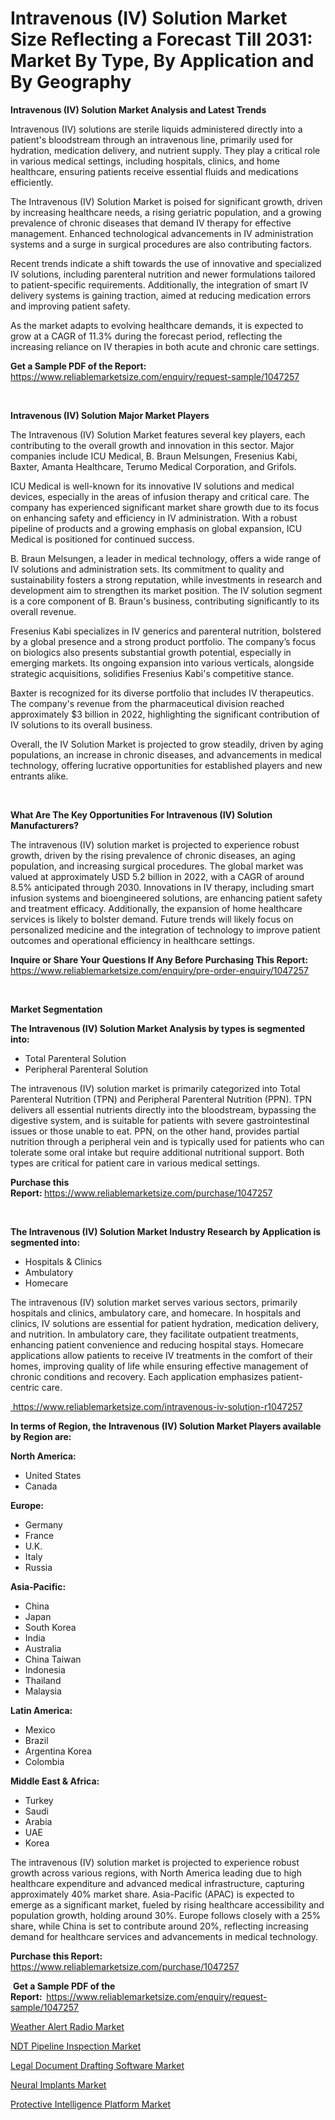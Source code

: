 <p><h1>Intravenous (IV) Solution Market Size Reflecting a Forecast Till 2031: Market By Type, By Application and By Geography</h1></p><p><strong>Intravenous (IV) Solution Market Analysis and Latest Trends</strong></p>
<p><p>Intravenous (IV) solutions are sterile liquids administered directly into a patient's bloodstream through an intravenous line, primarily used for hydration, medication delivery, and nutrient supply. They play a critical role in various medical settings, including hospitals, clinics, and home healthcare, ensuring patients receive essential fluids and medications efficiently.</p><p>The Intravenous (IV) Solution Market is poised for significant growth, driven by increasing healthcare needs, a rising geriatric population, and a growing prevalence of chronic diseases that demand IV therapy for effective management. Enhanced technological advancements in IV administration systems and a surge in surgical procedures are also contributing factors.</p><p>Recent trends indicate a shift towards the use of innovative and specialized IV solutions, including parenteral nutrition and newer formulations tailored to patient-specific requirements. Additionally, the integration of smart IV delivery systems is gaining traction, aimed at reducing medication errors and improving patient safety. </p><p>As the market adapts to evolving healthcare demands, it is expected to grow at a CAGR of 11.3% during the forecast period, reflecting the increasing reliance on IV therapies in both acute and chronic care settings.</p></p>
<p><strong>Get a Sample PDF of the Report:&nbsp;</strong> <a href="https://www.reliablemarketsize.com/enquiry/request-sample/1047257?utm_campaign=1839&utm_medium=2&utm_source=Github&utm_content=ia&utm_term=06122024&utm_id=intravenous-iv-solution">https://www.reliablemarketsize.com/enquiry/request-sample/1047257</a></p>
<p>&nbsp;</p>
<p><strong>Intravenous (IV) Solution Major Market Players</strong></p>
<p><p>The Intravenous (IV) Solution Market features several key players, each contributing to the overall growth and innovation in this sector. Major companies include ICU Medical, B. Braun Melsungen, Fresenius Kabi, Baxter, Amanta Healthcare, Terumo Medical Corporation, and Grifols.</p><p>ICU Medical is well-known for its innovative IV solutions and medical devices, especially in the areas of infusion therapy and critical care. The company has experienced significant market share growth due to its focus on enhancing safety and efficiency in IV administration. With a robust pipeline of products and a growing emphasis on global expansion, ICU Medical is positioned for continued success.</p><p>B. Braun Melsungen, a leader in medical technology, offers a wide range of IV solutions and administration sets. Its commitment to quality and sustainability fosters a strong reputation, while investments in research and development aim to strengthen its market position. The IV solution segment is a core component of B. Braun's business, contributing significantly to its overall revenue.</p><p>Fresenius Kabi specializes in IV generics and parenteral nutrition, bolstered by a global presence and a strong product portfolio. The company’s focus on biologics also presents substantial growth potential, especially in emerging markets. Its ongoing expansion into various verticals, alongside strategic acquisitions, solidifies Fresenius Kabi's competitive stance.</p><p>Baxter is recognized for its diverse portfolio that includes IV therapeutics. The company's revenue from the pharmaceutical division reached approximately $3 billion in 2022, highlighting the significant contribution of IV solutions to its overall business.</p><p>Overall, the IV Solution Market is projected to grow steadily, driven by aging populations, an increase in chronic diseases, and advancements in medical technology, offering lucrative opportunities for established players and new entrants alike.</p></p>
<p>&nbsp;</p>
<p><strong>What Are The Key Opportunities For Intravenous (IV) Solution Manufacturers?</strong></p>
<p><p>The intravenous (IV) solution market is projected to experience robust growth, driven by the rising prevalence of chronic diseases, an aging population, and increasing surgical procedures. The global market was valued at approximately USD 5.2 billion in 2022, with a CAGR of around 8.5% anticipated through 2030. Innovations in IV therapy, including smart infusion systems and bioengineered solutions, are enhancing patient safety and treatment efficacy. Additionally, the expansion of home healthcare services is likely to bolster demand. Future trends will likely focus on personalized medicine and the integration of technology to improve patient outcomes and operational efficiency in healthcare settings.</p></p>
<p><strong>Inquire or Share Your Questions If Any Before Purchasing This Report:</strong> <a href="https://www.reliablemarketsize.com/enquiry/pre-order-enquiry/1047257?utm_campaign=1839&utm_medium=2&utm_source=Github&utm_content=ia&utm_term=06122024&utm_id=intravenous-iv-solution">https://www.reliablemarketsize.com/enquiry/pre-order-enquiry/1047257</a></p>
<p>&nbsp;</p>
<p><strong>Market Segmentation</strong></p>
<p><strong>The Intravenous (IV) Solution Market Analysis by types is segmented into:</strong></p>
<p><ul><li>Total Parenteral Solution</li><li>Peripheral Parenteral Solution</li></ul></p>
<p><p>The intravenous (IV) solution market is primarily categorized into Total Parenteral Nutrition (TPN) and Peripheral Parenteral Nutrition (PPN). TPN delivers all essential nutrients directly into the bloodstream, bypassing the digestive system, and is suitable for patients with severe gastrointestinal issues or those unable to eat. PPN, on the other hand, provides partial nutrition through a peripheral vein and is typically used for patients who can tolerate some oral intake but require additional nutritional support. Both types are critical for patient care in various medical settings.</p></p>
<p><strong>Purchase this Report:&nbsp;</strong><a href="https://www.reliablemarketsize.com/purchase/1047257?utm_campaign=1839&utm_medium=2&utm_source=Github&utm_content=ia&utm_term=06122024&utm_id=intravenous-iv-solution">https://www.reliablemarketsize.com/purchase/1047257</a></p>
<p>&nbsp;</p>
<p><strong>The Intravenous (IV) Solution Market Industry Research by Application is segmented into:</strong></p>
<p><ul><li>Hospitals & Clinics</li><li>Ambulatory</li><li>Homecare</li></ul></p>
<p><p>The intravenous (IV) solution market serves various sectors, primarily hospitals and clinics, ambulatory care, and homecare. In hospitals and clinics, IV solutions are essential for patient hydration, medication delivery, and nutrition. In ambulatory care, they facilitate outpatient treatments, enhancing patient convenience and reducing hospital stays. Homecare applications allow patients to receive IV treatments in the comfort of their homes, improving quality of life while ensuring effective management of chronic conditions and recovery. Each application emphasizes patient-centric care.</p></p>
<p><a href="https://www.reliablemarketsize.com/intravenous-iv-solution-r1047257?utm_campaign=1839&utm_medium=2&utm_source=Github&utm_content=ia&utm_term=06122024&utm_id=intravenous-iv-solution">&nbsp;https://www.reliablemarketsize.com/intravenous-iv-solution-r1047257</a></p>
<p><strong>In terms of Region, the Intravenous (IV) Solution Market Players available by Region are:</strong></p>
<p>
    <p> <strong> North America: </strong>
        <ul>
            <li>United States</li>
            <li>Canada</li>
        </ul>
        </p> 
    <p> <strong> Europe: </strong>
        <ul>
            <li>Germany</li>
            <li>France</li>
            <li>U.K.</li>
            <li>Italy</li>
            <li>Russia</li>
        </ul>
        </p> 
    <p> <strong> Asia-Pacific: </strong>
        <ul>
            <li>China</li>
            <li>Japan</li>
            <li>South Korea</li>
            <li>India</li>
            <li>Australia</li>
            <li>China Taiwan</li>
            <li>Indonesia</li>
            <li>Thailand</li>
            <li>Malaysia</li>
        </ul>
        </p> 
    <p> <strong> Latin America: </strong>
        <ul>
            <li>Mexico</li>
            <li>Brazil</li>
            <li>Argentina Korea</li>
            <li>Colombia</li>
        </ul>
        </p> 
    <p> <strong> Middle East & Africa: </strong>
        <ul>
            <li>Turkey</li>
            <li>Saudi</li>
            <li>Arabia</li>
            <li>UAE</li>
            <li>Korea</li>
        </ul>
    </p>
    </p>
<p><p>The intravenous (IV) solution market is projected to experience robust growth across various regions, with North America leading due to high healthcare expenditure and advanced medical infrastructure, capturing approximately 40% market share. Asia-Pacific (APAC) is expected to emerge as a significant market, fueled by rising healthcare accessibility and population growth, holding around 30%. Europe follows closely with a 25% share, while China is set to contribute around 20%, reflecting increasing demand for healthcare services and advancements in medical technology.</p></p>
<p><strong>Purchase this Report: </strong><a href="https://www.reliablemarketsize.com/purchase/1047257?utm_campaign=1839&utm_medium=2&utm_source=Github&utm_content=ia&utm_term=06122024&utm_id=intravenous-iv-solution">https://www.reliablemarketsize.com/purchase/1047257</a></p>
<p>&nbsp;<strong>Get a Sample PDF of the Report:&nbsp;&nbsp;</strong><a href="https://www.reliablemarketsize.com/enquiry/request-sample/1047257?utm_campaign=1839&utm_medium=2&utm_source=Github&utm_content=ia&utm_term=06122024&utm_id=intravenous-iv-solution">https://www.reliablemarketsize.com/enquiry/request-sample/1047257</a></p>
<p><strong></strong></p>
<p><p><a href="https://issuu.com/reportprime-2/docs/weather-alert-radio-market-size-2030.pptx?utm_campaign=1839&utm_medium=2&utm_source=Github&utm_content=ia&utm_term=06122024&utm_id=intravenous-iv-solution">Weather Alert Radio Market</a></p><p><a href="https://www.linkedin.com/pulse/ndt-pipeline-inspection-market-insight-financial-status-size-jsiuf?utm_campaign=1839&utm_medium=2&utm_source=Github&utm_content=ia&utm_term=06122024&utm_id=intravenous-iv-solution">NDT Pipeline Inspection Market</a></p><p><a href="https://www.linkedin.com/pulse/legal-document-drafting-software-industry-report-revenue-forecast-9nuaf?utm_campaign=1839&utm_medium=2&utm_source=Github&utm_content=ia&utm_term=06122024&utm_id=intravenous-iv-solution">Legal Document Drafting Software Market</a></p><p><a href="https://issuu.com/reportprime-2/docs/neural-implants-market-size-2030.pptx?utm_campaign=1839&utm_medium=2&utm_source=Github&utm_content=ia&utm_term=06122024&utm_id=intravenous-iv-solution">Neural Implants Market</a></p><p><a href="https://www.linkedin.com/pulse/industry-analysis-competitive-strategies-protective-intelligence-8djqf?utm_campaign=1839&utm_medium=2&utm_source=Github&utm_content=ia&utm_term=06122024&utm_id=intravenous-iv-solution">Protective Intelligence Platform Market</a></p></p>